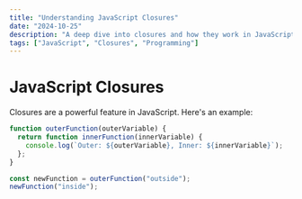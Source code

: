 ```yaml
---
title: "Understanding JavaScript Closures"
date: "2024-10-25"
description: "A deep dive into closures and how they work in JavaScript."
tags: ["JavaScript", "Closures", "Programming"]
---
```


# JavaScript Closures

Closures are a powerful feature in JavaScript. Here's an example:

```javascript
function outerFunction(outerVariable) {
  return function innerFunction(innerVariable) {
    console.log(`Outer: ${outerVariable}, Inner: ${innerVariable}`);
  };
}

const newFunction = outerFunction("outside");
newFunction("inside");